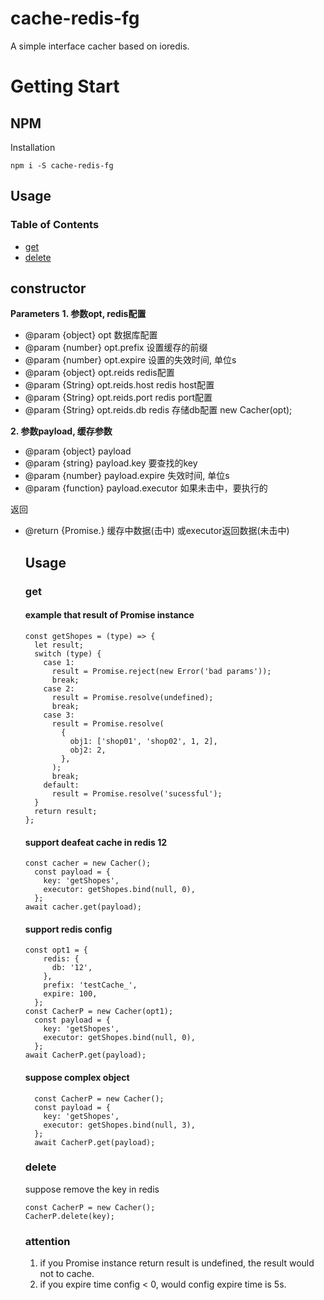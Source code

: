 # cache-redis-fg

A simple interface cacher based on ioredis.

# Getting Start

## NPM

Installation

```shell
npm i -S cache-redis-fg
```

## Usage

### Table of Contents

-   [get](#get)
-   [delete](#delete)

## constructor

**Parameters**
__1. 参数opt, redis配置__ 
  * @param {object} opt  数据库配置
  * @param {number} opt.prefix 设置缓存的前缀
  * @param {number} opt.expire 设置的失效时间, 单位s
  * @param {object} opt.reids redis配置
  * @param {String} opt.reids.host redis host配置
  * @param {String} opt.reids.port redis port配置
  * @param {String} opt.reids.db redis 存储db配置
        new Cacher(opt);

__2. 参数payload, 缓存参数__ 
  * @param {object} payload
  * @param {string} payload.key 要查找的key
  * @param {number} payload.expire 失效时间, 单位s
  * @param {function} payload.executor 如果未击中，要执行的

  返回
  * @return {Promise.<Object>} 缓存中数据(击中) 或executor返回数据(未击中)

## Usage

### get

#### example that result of Promise instance
```
const getShopes = (type) => {
  let result;
  switch (type) {
    case 1:
      result = Promise.reject(new Error('bad params'));
      break;
    case 2:
      result = Promise.resolve(undefined);
      break;
    case 3:
      result = Promise.resolve(
        {
          obj1: ['shop01', 'shop02', 1, 2],
          obj2: 2,
        },
      );
      break;
    default:
      result = Promise.resolve('sucessful');
  }
  return result;
};
```
#### support deafeat cache in redis 12
```
const cacher = new Cacher();
  const payload = {
    key: 'getShopes',
    executor: getShopes.bind(null, 0),
  };
await cacher.get(payload);
```
#### support redis config
```
const opt1 = {
    redis: {
      db: '12',
    },
    prefix: 'testCache_',
    expire: 100,
  };
const CacherP = new Cacher(opt1);
  const payload = {
    key: 'getShopes',
    executor: getShopes.bind(null, 0),
  };
await CacherP.get(payload);
```
#### suppose complex object
```
  const CacherP = new Cacher();
  const payload = {
    key: 'getShopes',
    executor: getShopes.bind(null, 3),
  };
  await CacherP.get(payload);
```
###  delete
suppose remove the key in redis
```
const CacherP = new Cacher();
CacherP.delete(key);
```

### attention 
1. if you Promise instance return result is undefined, the result would not to cache.
2. if you expire time config < 0, would config expire time is 5s. 